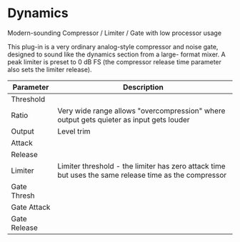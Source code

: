 # Dynamics

Modern-sounding Compressor / Limiter / Gate with low processor usage

This plug-in is a very ordinary analog-style compressor and noise gate, designed to sound like the dynamics section from a large- format mixer.  A peak limiter is preset to 0 dB FS (the compressor release time parameter also sets the limiter release).

| Parameter | Description |
| --------- | ----------- |
| Threshold |   |
| Ratio | Very wide range allows "overcompression" where output gets quieter as input gets louder |
| Output | Level trim |
| Attack |   |
| Release |   |
| Limiter | Limiter threshold - the limiter has zero attack time but uses the same release time as the compressor |
| Gate Thresh |   |
| Gate Attack |   |
| Gate Release |   |
